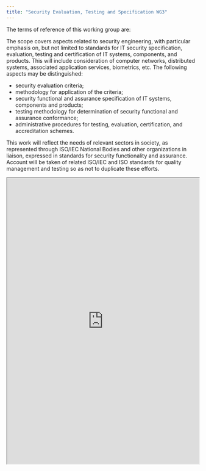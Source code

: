 ```yaml
---
title: "Security Evaluation, Testing and Specification WG3"
---
```


The terms of reference of this working group are:

The scope covers aspects related to security engineering, with particular emphasis on, but not limited to standards for IT security specification, evaluation, testing and certification of IT systems, components, and products. This will include consideration of computer networks, distributed systems, associated application services, biometrics, etc.
The following aspects may be distinguished:
* security evaluation criteria;
* methodology for application of the criteria;
* security functional and assurance specification of IT systems, components and products;
* testing methodology for determination of security functional and assurance conformance;
* administrative procedures for testing, evaluation, certification, and accreditation schemes.

This work will reflect the needs of relevant sectors in society, as represented through ISO/IEC National Bodies and other organizations in liaison, expressed in standards for security functionality and assurance.
Account will be taken of related ISO/IEC and ISO standards for quality management and testing so as not to duplicate these efforts.

<iframe height="750" width="100%" src="https://ewelton.github.io/ktest/wiki.html#Security%20Evaluation,%20Testing%20and%20Specification%20WG3"></iframe>
